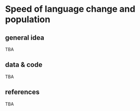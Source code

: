 # Speed of language change and population
## general idea
TBA

## data & code
TBA

## references
TBA
